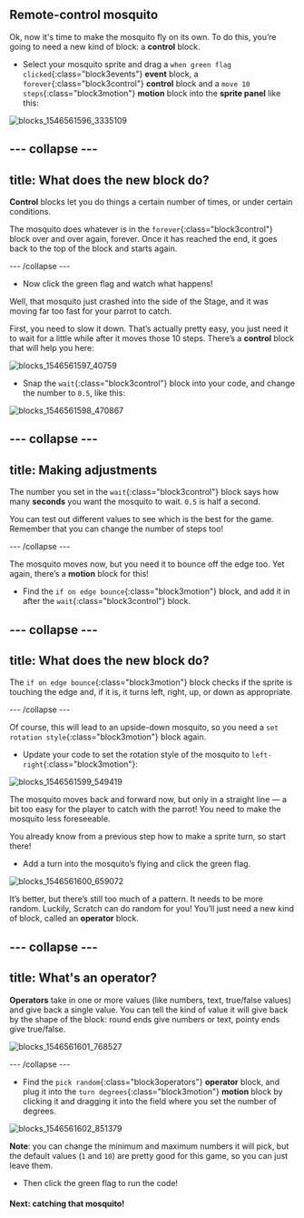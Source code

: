## Remote-control mosquito

Ok, now it's time to make the mosquito fly on its own. To do this, you’re going to need a new kind of block: a **control** block. 

+ Select your mosquito sprite and drag a `when green flag clicked`{:class="block3events"} **event** block, a `forever`{:class="block3control"} **control** block and a `move 10 steps`{:class="block3motion"} **motion** block into the **sprite panel** like this: 

![blocks_1546561596_3335109](images/blocks_1546561596_3335109.png)

--- collapse ---
---
title: What does the new block do?
---

**Control** blocks let you do things a certain number of times, or under certain conditions.

The mosquito does whatever is in the `forever`{:class="block3control"} block over and over again, forever. Once it has reached the end, it goes back to the top of the block and starts again. 

--- /collapse ---

+ Now click the green flag and watch what happens!

Well, that mosquito just crashed into the side of the Stage, and it was moving far too fast for your parrot to catch. 

First, you need to slow it down. That’s actually pretty easy, you just need it to wait for a little while after it moves those 10 steps. There’s a **control** block that will help you here: 

![blocks_1546561597_40759](images/blocks_1546561597_40759.png)

+ Snap the `wait`{:class="block3control"} block into your code, and change the number to `0.5`, like this:


![blocks_1546561598_470867](images/blocks_1546561598_470867.png)


--- collapse ---
---
title: Making adjustments
---

The number you set in the `wait`{:class="block3control"} block says how many **seconds** you want the mosquito to wait. `0.5` is half a second. 

You can test out different values to see which is the best for the game. Remember that you can change the number of steps too! 

--- /collapse ---

The mosquito moves now, but you need it to bounce off the edge too. Yet again, there’s a **motion** block for this! 

+ Find the `if on edge bounce`{:class="block3motion"} block, and add it in after the `wait`{:class="block3control"} block.

--- collapse ---
---
title: What does the new block do?
---

The `if on edge bounce`{:class="block3motion"} block checks if the sprite is touching the edge and, if it is, it turns left, right, up, or down as appropriate. 

--- /collapse ---

Of course, this will lead to an upside-down mosquito, so you need a `set rotation style`{:class="block3motion"} block again. 

+ Update your code to set the rotation style of the mosquito to `left-right`{:class="block3motion"}:

![blocks_1546561599_549419](images/blocks_1546561599_549419.png)

The mosquito moves back and forward now, but only in a straight line — a bit too easy for the player to catch with the parrot! You need to make the mosquito less foreseeable.

You already know from a previous step how to make a sprite turn, so start there! 

+ Add a turn into the mosquito’s flying and click the green flag. 

![blocks_1546561600_659072](images/blocks_1546561600_659072.png)

It’s better, but there’s still too much of a pattern. It needs to be more random. Luckily, Scratch can do random for you! You’ll just need a new kind of block, called an **operator** block.

--- collapse ---
---
title: What's an operator?
---

**Operators** take in one or more values (like numbers, text, true/false values) and give back a single value. You can tell the kind of value it will give back by the shape of the block: round ends give numbers or text, pointy ends give true/false. 

![blocks_1546561601_768527](images/blocks_1546561601_768527.png)

--- /collapse ---

+ Find the `pick random`{:class="block3operators"} **operator** block, and plug it into the `turn degrees`{:class="block3motion"} **motion** block by clicking it and dragging it into the field where you set the number of degrees. 

![blocks_1546561602_851379](images/blocks_1546561602_851379.png)

**Note**: you can change the minimum and maximum numbers it will pick, but the default values (`1` and `10`) are pretty good for this game, so you can just leave them.

+ Then click the green flag to run the code!
 
#### Next: catching that mosquito!

